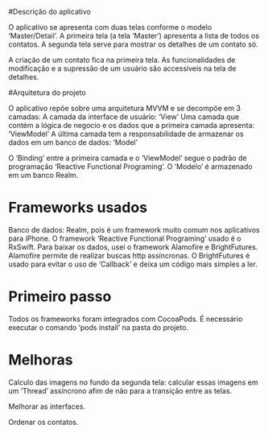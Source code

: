 #Descrição do aplicativo

O aplicativo se apresenta com duas telas conforme o modelo ‘Master/Detail’. A primeira tela (a tela ‘Master’) apresenta a lista de todos os contatos. A segunda tela serve para mostrar os detalhes de um contato só.

A criação de um contato fica na primeira tela.
As funcionalidades de modificação e a supressão de um usuário são accessíveis na tela de detalhes.


#Arquitetura do projeto

O aplicativo repõe sobre uma arquitetura MVVM e se decompõe em 3 camadas:
A camada da interface de usuário: ‘View’
Uma camada que contém a lógica de negocio e os dados que a primeira camada apresenta: ‘ViewModel’
A última camada tem a responsabilidade de armazenar os dados em um banco de dados: ‘Model’

O ‘Binding’ entre a primeira camada e o ‘ViewModel’ segue o padrão de programação ‘Reactive Functional Programing’.
O ‘Modelo’ é armazenado em um banco Realm.


# Frameworks usados

Banco de dados: Realm, pois é um framework muito comum nos aplicativos para iPhone.
O framework ‘Reactive Functional Programing’ usado é o RxSwift.
Para baixar os dados, usei o framework Alamofire e BrightFutures. Alamofire permite de realizar buscas http assíncronas. O BrightFutures é usado para evitar o uso de ‘Callback’ e deixa um código mais simples a ler.


# Primeiro passo

Todos os frameworks foram integrados com CocoaPods. É necessário executar o comando ‘pods install’ na pasta do projeto.


# Melhoras

Calculo das imagens no fundo da segunda tela: calcular essas imagens em um ‘Thread’ assíncrono afim de não para a transição entre as telas.

Melhorar as interfaces.

Ordenar os contatos.




